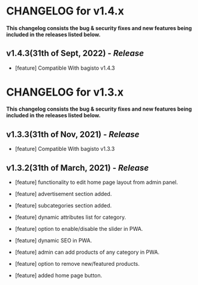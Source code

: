 # CHANGELOG for v1.4.x

#### This changelog consists the bug & security fixes and new features being included in the releases listed below.

## **v1.4.3(31th of Sept, 2022)** - *Release*

* [feature] Compatible With bagisto v1.4.3


# CHANGELOG for v1.3.x

#### This changelog consists the bug & security fixes and new features being included in the releases listed below.

## **v1.3.3(31th of Nov, 2021)** - *Release*

* [feature] Compatible With bagisto v1.3.3

## **v1.3.2(31th of March, 2021)** - *Release*

* [feature] functionality to edit home page layout from admin panel.

* [feature] advertisement section added.

* [feature] subcategories section added.

* [feature] dynamic attributes list for category.

* [feature] option to enable/disable the slider in PWA.

* [feature] dynamic SEO in PWA.

* [feature] admin can add products of any category in PWA.

* [feature] option to remove new/featured products.

* [feature] added home page button.
